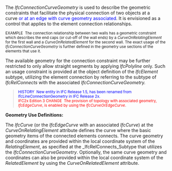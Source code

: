 ﻿The _IfcConnectionCurveGeometry_ is used to describe the geometric constraints that facilitate the physical connection of two objects at a curve&nbsp;<font color="#0000ff">or at an edge with curve geometry associated</font>. It is envisioned as a control that applies to the element connection relationships.

> <small>
EXAMPLE&nbsp; The
connection relationship between two walls has a geometric constraint
which describes the end caps (or cut-off of the wall ends) by a <i>CurveOnRelatingElement</i>
for the first wall and a <i>CurveOnRelatedElement</i> for
the second wall. The exact usage of the <i>IfcConnectionCurveGeometry</i>
is further defined in the geometry use sections of the elements that
use it.</small>

The available geometry for the connection constraint may be further restricted to only allow straight segments by applying _IfcPolyline_ only. Such an usage constraint is provided at the object definition of the _IfcElement_ subtype, utilizing the element connection by referring to the subtype of _IfcRelConnects_ with the associated&nbsp;_IfcConnectionCurveGeometry._

> <small> <font color="#0000ff">HISTORY&nbsp;
New entity in IFC Release 1.5, has been renamed from
IfcLineConnectionGeometry in IFC Release 2x.<br>
  </font></small><small><font color="#ff0000">IFC2x
Edition 3 CHANGE&nbsp;
The provision of topology with associated geometry, <i>IfcEdgeCurve</i>,
is
enabled by using the <i>IfcCurveOrEdgeCurve</i>.</font></small>

****Geometry Use Definitions**:**

The _IfcCurve_ (or the _IfcEdgeCurve_ with an associated _IfcCurve_) at the _CurveOnRelatingElement_ attribute defines the curve where the basic geometry items of the connected elements connects. The curve geometry and coordinates are provided within the local coordinate system of the _RelatingElement_, as specified at the _IfcRelConnects_Subtype that utilizes the _IfcConnectionCurveGeometry_. Optionally, the same curve geometry and coordinates can also be provided within the local coordinate system of the _RelatedElement_ by using the _CurveOnRelatedElement_ attribute.
